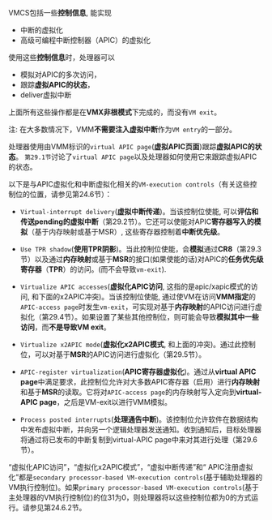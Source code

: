 VMCS包括一些**控制信息**, 能实现
* 中断的虚拟化
* 高级可编程中断控制器（APIC）的虚拟化

使用这些**控制信息**时，处理器可以
* 模拟对APIC的多次访问，
* 跟踪**虚拟APIC的状态**，
* deliver虚拟中断

上面所有这些操作都是在**VMX非根模式**下完成的，而没有`VM exit`。

注: 在大多数情况下，VMM**不需要注入虚拟中断**作为`VM entry`的一部分。

处理器使用由VMM标识的`virtual APIC page`(**虚拟APIC页面**)跟踪**虚拟APIC的状态**。 `第29.1节`讨论了`virtual APIC page`以及处理器如何使用它来跟踪虚拟APIC的状态。

以下是与APIC虚拟化和中断虚拟化相关的`VM-execution controls`（有关这些控制位的位置，请参见第24.6节）：

* `Virtual-interrupt delivery`(**虚拟中断传递**)。当该控制位使能, 可以**评估和传送pending的虚拟中断**（第29.2节）。它还可以使能对APIC**寄存器写入的模拟**（基于内存映射或基于MSR）, 这些寄存器控制着**中断优先级**。

* `Use TPR shadow`(**使用TPR阴影**)。当此控制位使能，会**模拟**通过**CR8**（第29.3节）以及通过**内存映射**或基于**MSR**的接口(如果使能的话)对APIC的**任务优先级寄存器**（**TPR**）的访问。(而不会导致`vm-exit`).

* `Virtualize APIC accesses`(**虚拟化APIC访问**, 这指的是apic/xapic模式的访问, 和下面的x2APIC冲突)。当该控制位使能, 通过使VM在访问**VMM指定**的`APIC-access page`时发生`vm-exit`，可实现对基于**内存映射**的APIC访问进行虚拟化（第29.4节）。如果设置了某些其他控制位，则可能会导致**模拟其中一些访问**，而**不是导致VM exit**。

* `Virtualize x2APIC mode`(**虚拟化x2APIC模式**, 和上面的冲突)。通过此控制位，可以对基于**MSR**的APIC访问进行虚拟化（第29.5节）。

* `APIC-register virtualization`(**APIC寄存器虚拟化**)。通过从**virtual APIC page**中满足要求，此控制位允许对大多数APIC寄存器（启用）进行**内存映射**和基于**MSR**的读取。它将对`APIC-access page`的内存映射写入定向到**virtual-APIC page**，之后是VM-exit以进行VMM模拟。

* `Process posted interrupts`(**处理通告中断**)。该控制位允许软件在数据结构中发布虚拟中断，并向另一个逻辑处理器发送通知。收到通知后，目标处理器将通过将已发布的中断复制到virtual-APIC page中来对其进行处理（第29.6节）。

“虚拟化APIC访问”，“虚拟化x2APIC模式”，“虚拟中断传递”和“ APIC注册虚拟化”都是`secondary processor-based VM-execution controls`(基于辅助处理器的VM执行控制位)。如果`primary processor-based VM-execution controls`(基于主处理器的VM执行控制位)的位31为0，则处理器将以这些控制位都为0的方式运行。请参见第24.6.2节。